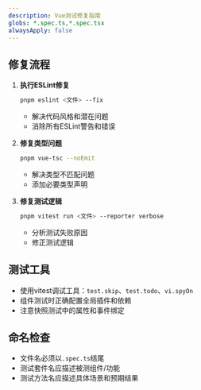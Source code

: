 ```yaml
---
description: Vue测试修复指南
globs: *.spec.ts,*.spec.tsx
alwaysApply: false
---
```


## 修复流程
1. **执行ESLint修复**
   ```bash
   pnpm eslint <文件> --fix
   ```
   - 解决代码风格和潜在问题
   - 消除所有ESLint警告和错误

2. **修复类型问题**
   ```bash
   pnpm vue-tsc --noEmit
   ```
   - 解决类型不匹配问题
   - 添加必要类型声明

3. **修复测试逻辑**
   ```bash
   pnpm vitest run <文件> --reporter verbose
   ```
   - 分析测试失败原因
   - 修正测试逻辑

## 测试工具
- 使用vitest调试工具：`test.skip`、`test.todo`、`vi.spyOn`
- 组件测试时正确配置全局插件和依赖
- 注意快照测试中的属性和事件绑定

## 命名检查
- 文件名必须以`.spec.ts`结尾
- 测试套件名应描述被测组件/功能
- 测试方法名应描述具体场景和预期结果
